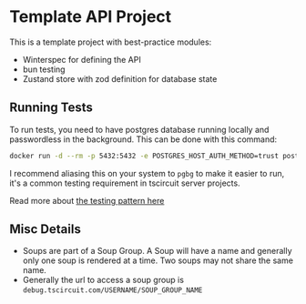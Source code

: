 # Template API Project

This is a template project with best-practice modules:
- Winterspec for defining the API
- bun testing
- Zustand store with zod definition for database state

## Running Tests

To run tests, you need to have postgres database running locally and passwordless
in the background. This can be done with this command:

```bash
docker run -d --rm -p 5432:5432 -e POSTGRES_HOST_AUTH_METHOD=trust postgres:16
```

I recommend aliasing this on your system to `pgbg` to make it easier to run,
it's a common testing requirement in tscircuit server projects.

Read more about [the testing pattern here](https://seve.blog/p/a-simple-pattern-for-api-testing)

## Misc Details

- Soups are part of a Soup Group. A Soup will have a name and generally only
  one soup is rendered at a time. Two soups may not share the same name.
- Generally the url to access a soup group is `debug.tscircuit.com/USERNAME/SOUP_GROUP_NAME`
